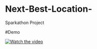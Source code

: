 # Next-Best-Location-
Sparkathon Project

#Demo

[![Watch the video](https://i.stack.imgur.com/Vp2cE.png)](https://github.com/prady8339/Next-Best-Location/assets/76277136/16a21875-3165-4775-ae86-70915df8e497)


